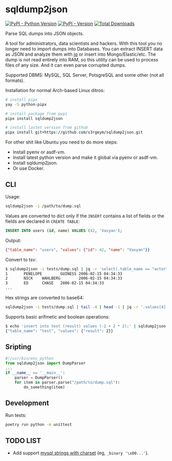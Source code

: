 # sqldump2json

[![PyPI - Python Version](https://img.shields.io/pypi/pyversions/sqldump2json)]() [![PyPI - Version](https://img.shields.io/pypi/v/sqldump2json)]() [![Total Downloads](https://static.pepy.tech/badge/sqldump2json)]()

Parse SQL dumps into JSON objects.

A tool for administrators, data scientists and hackers. With this tool you no longer need to import dumps into Databases. You can extract INSERT data as JSON and analyze them with [jq](https://github.com/jqlang/jq) or insert into Mongo/Elastic/etc. The dump is not read entirely into RAM, so this utility can be used to process files of any size. And it can even parse corrupted dumps.

Supported DBMS: MySQL, SQL Server, PotsgreSQL and some other (not all formats).

Installation for normal Arch-based Linux ditros:

```bash
# install pipx
yay -S python-pipx

# install package from pypi
pipx install sqldump2json

# install lastet version from github
pipx install git+https://github.com/s3rgeym/sqldump2json.git
```

For other shit like Ubuntu you need to do more steps:

* Install pyenv or asdf-vm.
* Install latest python version and make it global via pyenv or asdf-vm.
* Install sqldump2json.
* Or use Docker.

## CLI

Usage:

```bash
sqldump2json -i /path/to/dump.sql
```

Values are converted to dict only if the `INSERT` contains a list of fields or the fields are declared in `CREATE TABLE`:

```sql
INSERT INTO users (id, name) VALUES (42, 'Vasyan');
```

Output:

```json
{"table_name": "users", "values": {"id": 42, "name": "Vasyan"}}
```

Convert to tsv:

```bash
$ sqldump2json -i tests/dump.sql | jq -r 'select(.table_name == "actor").values | @tsv'
1       PENELOPE        GUINESS 2006-02-15 04:34:33
2       NICK    WAHLBERG        2006-02-15 04:34:33
3       ED      CHASE   2006-02-15 04:34:33
...
```

Hex strings are converted to base64:

```bash
sqldump2json -i tests/dump.sql | tail -4 | head -1 | jq -r '.values[4]' | base64 -d > image.png
```

Supports basic arifmetic and boolean operations:

```bash
$ echo 'insert into test (result) values (-2 + 2 * 2);' | sqldump2json
{"table_name": "test", "values": {"result": 2}}
```

## Sripting

```python
#!/usr/bin/env python
from sqldump2json import DumpParser
...
if __name__ == '__main__':
    parser = DumpParser()
    for item in parser.parse("/path/to/dump.sql"):
        do_something(item)
```

## Development

Run tests:

```bash
poetry run python -m unittest
```

## TODO LIST

* Add support [mysql strings with charset](https://dev.mysql.com/doc/refman/8.0/en/charset-introducer.html) (eg, `_binary '\x00...'`).
